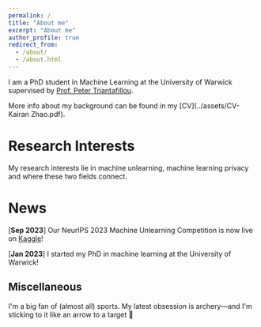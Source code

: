 ```yaml
---
permalink: /
title: "About me"
excerpt: "About me"
author_profile: true
redirect_from: 
  - /about/
  - /about.html
---
```


I am a PhD student in Machine Learning at the University of Warwick supervised by [Prof. Peter Triantafillou](https://warwick.ac.uk/fac/sci/dcs/people/peter_triantafillou/). 

More info about my background can be found in my [CV](../assets/CV-Kairan Zhao.pdf).


**Research Interests**
======
My research interests lie in machine unlearning, machine learning privacy and where these two fields connect.

**News**
======
\[**Sep 2023**\] Our NeurIPS 2023 Machine Unlearning Competition is now live on [Kaggle](https://www.kaggle.com/competitions/neurips-2023-machine-unlearning)!

\[**Jan 2023**\] I started my PhD in machine learning at the University of Warwick!




Miscellaneous
------
I'm a big fan of (almost all) sports. My latest obsession is archery—and I'm sticking to it like an arrow to a target 🏹



